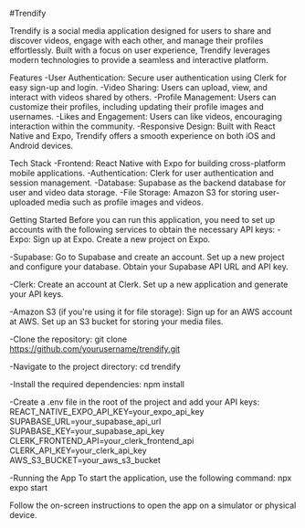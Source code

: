 #Trendify

Trendify is a social media application designed for users to share and discover videos,
engage with each other, and manage their profiles effortlessly. Built with a focus on user experience,
Trendify leverages modern technologies to provide a seamless and interactive platform.

Features
-User Authentication: Secure user authentication using Clerk for easy sign-up and login.
-Video Sharing: Users can upload, view, and interact with videos shared by others.
-Profile Management: Users can customize their profiles, including updating their profile images and usernames.
-Likes and Engagement: Users can like videos, encouraging interaction within the community.
-Responsive Design: Built with React Native and Expo, Trendify offers a smooth experience on both iOS and Android devices.

Tech Stack
-Frontend: React Native with Expo for building cross-platform mobile applications.
-Authentication: Clerk for user authentication and session management.
-Database: Supabase as the backend database for user and video data storage.
-File Storage: Amazon S3 for storing user-uploaded media such as profile images and videos.

Getting Started
Before you can run this application, you need to set up accounts with the following services to obtain the necessary API keys:
-Expo:
Sign up at Expo.
Create a new project on Expo.

-Supabase:
Go to Supabase and create an account.
Set up a new project and configure your database.
Obtain your Supabase API URL and API key.

-Clerk:
Create an account at Clerk.
Set up a new application and generate your API keys.

-Amazon S3 (if you're using it for file storage):
Sign up for an AWS account at AWS.
Set up an S3 bucket for storing your media files.

-Clone the repository:
git clone https://github.com/yourusername/trendify.git

-Navigate to the project directory:
cd trendify

-Install the required dependencies:
npm install

-Create a .env file in the root of the project and add your API keys:
REACT_NATIVE_EXPO_API_KEY=your_expo_api_key
SUPABASE_URL=your_supabase_api_url
SUPABASE_KEY=your_supabase_api_key
CLERK_FRONTEND_API=your_clerk_frontend_api
CLERK_API_KEY=your_clerk_api_key
AWS_S3_BUCKET=your_aws_s3_bucket

-Running the App
To start the application, use the following command:
npx expo start

Follow the on-screen instructions to open the app on a simulator or physical device.

